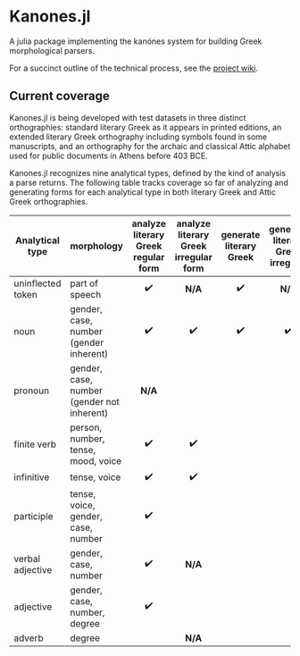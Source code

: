 # Kanones.jl

A julia package implementing the kanónes system for building Greek morphological parsers.

For a succinct outline of the technical process, see the [project wiki](https://github.com/neelsmith/Kanones.jl/wiki).

## Current coverage



Kanones.jl is being developed with test datasets in three distinct orthographies: standard literary Greek as it appears in printed editions, an extended literary Greek orthography including symbols found in some manuscripts, and an orthography for the archaic and classical Attic alphabet used for public documents in Athens before 403 BCE.


Kanones.jl recognizes nine analytical types, defined by the kind of analysis a parse returns.  The following table tracks coverage so far of analyzing and generating forms for each analytical type in both literary Greek and Attic Greek orthographies.


| Analytical type | morphology | analyze literary Greek regular form |  analyze literary Greek irregular form  |  generate literary Greek | generate literary Greek irregular  | analyze Attic regular form | analyze Attic irregular form  | generate Attic |
| --- | --- | :---: | :---: | :---: | :---: | :---: | :---: | :---: |
| uninflected token | part of speech | ✔️  | **N/A** | ✔️  | **N/A** | ✔️ | **N/A** | ✔️ |
| noun | gender, case, number (gender inherent) | ✔️ | ✔️ | ✔️ | ✔️ | ✔️ | ✔️  | ✔️  |
| pronoun | gender, case, number (gender not inherent) |  **N/A** | | | |  **N/A** | | | 
| finite verb | person, number, tense, mood, voice | ✔️ | ✔️  | | | | | |
| infinitive | tense, voice | ✔️ | ✔️ | | | | | |
| participle | tense, voice, gender, case, number |✔️ |  | | | |   | |
| verbal adjective |  gender, case, number | ✔️ |  **N/A** |  | |   | **N/A** | |
| adjective | gender, case, number, degree |✔️ | | | | | | |
| adverb | degree |  |  **N/A** | | | |  **N/A** | |